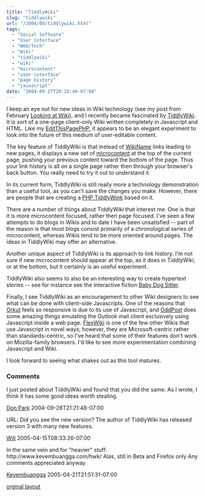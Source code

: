 ```yaml
---
title: "TiddlyWiki"
slug: "tiddlywiki"
url: "/2004/09/tiddlywiki.html"
tags:
  - "Social Software"
  - "User Interface"
  - "Web/Tech"
  - "Wiki"
  - "tiddlywiki"
  - "wiki"
  - "microcontent"
  - "user-interface"
  - "page history"
  - "javascript"
date: "2004-09-27T20:28:46-07:00"
---
```

<p>I keep an eye out for new ideas in Wiki technology (see my post from February <a href="/2004/02/looking_at_wiki.html">Looking at Wiki</a>), and I recently became fascinated by <a href="http://www.tiddlywiki.com/">TiddlyWiki</a>. It is sort of a one-page client-only Wiki written completely in Javascript and HTML. Like my <a href="http://editthispagephp.sourceforge.net">EditThisPagePHP</a>, it appears to be an elegant experiment to look into the future of this medium of user-editable content.</p>
<p>The key feature of TiddlyWiki is that instead of <a href="http://www.usemod.com/cgi-bin/mb.pl?WikiName">WikiName</a> links leading to new pages, it displays a new set of <a href="http://www.cmswiki.com/tiki-index.php?page=MicroContent">microcontent</a> at the top of the current page, pushing your previous content toward the bottom of the page. Thus your link history is all on a single page rather then through your browser's back button. You really need to try it out to understand it.</p>
<p>In its current form, TiddlyWiki is still really more a technology demonstration than a useful tool, as you can't save the changes you make. However, there are people that are creating a <a href="http://www.patrickcurry.com/tiddly/">PHP TiddlyWink</a> based on it.</p>
<p>There are a number of things about TiddlyWiki that interest me. One is that it is more microcontent focused, rather then page focused. I've seen a few attempts to do blogs in Wikis and to date I have been unsatisfied -- part of the reason is that most blogs consist primarily of a chronological series of microcontent, whereas Wikis tend to be more oriented around pages. The ideas in TiddlyWiki may offer an alternative.</p>
<p>Another unique aspect of TiddlyWiki is its approach to link history. I'm not sure if new microcontent should appear at the top, as it does in TiddlyWiki, or at the bottom, but it certainly is an useful experiment.</p>
<p>TiddlyWiki also seems to also be an interesting way to create hypertext stories -- see for instance see the interactive fiction <a href="http://scribbling.net/projects/tiddlywiki/BabyDogSitter.html">Baby Dog Sitter</a>.</p>
<p>Finally, I see TiddlyWiki as an encouragement to other Wiki designers to see what can be done with client-side Javascripts. One of the reasons that <a href="http://www.orkut.com">Orkut</a> feels so responsive is due to its use of Javascript, and <a href="http://www.oddpost.com">OddPost</a> does some amazing things emulating the Outlook mail client exclusively using Javascript inside a web page. <a href="http://www.flexwiki.com">FlexWiki</a> is one of the few other Wikis that use Javascript in novel ways; however, they are Microsoft-centric rather than standards-centric, so I've heard that some of their features don't work on Mozilla-family browsers. I'd like to see more experimentation combining Javascript and Wiki.</p>
<p>I look forward to seeing what shakes out as this tool matures.</p>
<footer><h3>Comments</h3>
<div class="u-comment h-cite">
<p class="p-content p-name">I just posted about TiddlyWiki and found that you did the same.  As I wrote, I think it has some good ideas worth stealing.
</p>
<a class="u-author h-card" href="http://www.docuverse.com/blog/donpark">Don Park</a>
<time class="dt-published" datetime="2004-09-28T21:21:48-07:00">2004-09-28T21:21:48-07:00</time>
</div>
<div class="u-comment h-cite">
<p class="p-content p-name">URL:
Did you see the new version? The author of TiddlyWiki has released version 3 with many new features.
</p>
<a class="u-author h-card" href="#">Will</a>
<time class="dt-published" datetime="2005-04-15T08:33:26-07:00">2005-04-15T08:33:26-07:00</time>
</div>
<div class="u-comment h-cite">
<p class="p-content p-name">In the same vein and for "heavier" stuff: http://www.kevembuangga.com/hwk/
Alas, still in Beta and Firefox only
Any comments appreciated anyway
</p>
<a class="u-author h-card" href="http://www.kevembuangga.com/hwk/">Kevembuangga</a>
<time class="dt-published" datetime="2005-04-21T21:51:31-07:00">2005-04-21T21:51:31-07:00</time>
</div>
</footer>
<p class="previous"><a href="/previous/2004/09/tiddlywiki.html" rel="syndication">orginal layout</a></p>
